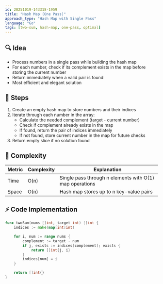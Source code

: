 ```yaml
---
id: 20251019-143318-1959
title: "Hash Map (One Pass)"
approach_type: "Hash Map with Single Pass"
language: "Go"
tags: [two-sum, hash-map, one-pass, optimal]
---
```


## 🔍 Idea
* Process numbers in a single pass while building the hash map
* For each number, check if its complement exists in the map before storing the current number
* Return immediately when a valid pair is found
* Most efficient and elegant solution

## 🧩 Steps
1. Create an empty hash map to store numbers and their indices
2. Iterate through each number in the array:
   - Calculate the needed complement (target - current number)
   - Check if complement already exists in the map
   - If found, return the pair of indices immediately
   - If not found, store current number in the map for future checks
3. Return empty slice if no solution found

## 🧮 Complexity
| Metric  |  Complexity | Explanation |
|---------|-------------|-------------|
| Time    | O(n)        | Single pass through n elements with O(1) map operations |
| Space   | O(n)        | Hash map stores up to n key-value pairs |

## ⚡ Code Implementation

```go
func twoSum(nums []int, target int) []int {
    indices := make(map[int]int)
    
    for i, num := range nums {
        complement := target - num
        if j, exists := indices[complement]; exists {
            return []int{j, i}
        }
        indices[num] = i
    }
    
    return []int{}
}